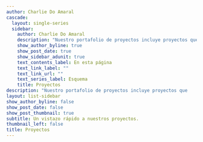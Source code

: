 ```yaml
---
author: Charlie Do Amaral
cascade:
  layout: single-series
  sidebar:
    author: Charlie Do Amaral
    description: "Nuestro portafolio de proyectos incluye proyectos que                          implementamos en consultorías, propuestas elaboradas para nuestros clientes ya sea           directamente o en colaboración"
    show_author_byline: true
    show_post_date: true
    show_sidebar_adunit: true
    text_contents_label: En esta página
    text_link_label: ""
    text_link_url: ""
    text_series_label: Esquema
    title: Proyectos
description: "Nuestro portafolio de proyectos incluye proyectos que                          implementamos en consultorías, propuestas elaboradas para nuestros clientes ya sea           directamente o en colaboración"
layout: list-sidebar
show_author_byline: false
show_post_date: false
show_post_thumbnail: true
subtitle: Un vistazo rápido a nuestros proyectos.
thumbnail_left: false
title: Proyectos
---
```

